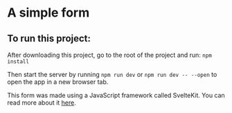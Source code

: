# A simple form

## To run this project:


After downloading this project, go to the root of the project and run:  `npm install`

Then start the server by running `npm run dev` or `npm run dev -- --open` to open the app in a new browser tab.

This form was made using a JavaScript framework called SvelteKit. You can read more about it [here](https://kit.svelte.dev/).


